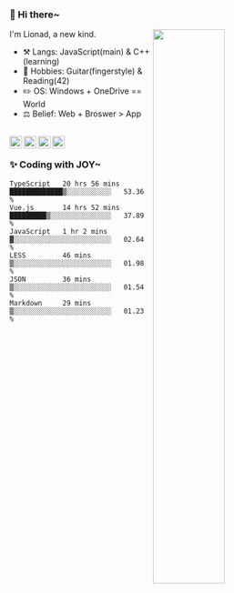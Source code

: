 ### 👋 Hi there~

[<img align="right" width="50%" src="https://github-readme-stats.vercel.app/api?username=Lionad-Morotar&show_icons=true">](https://metrics.lecoq.io/Lionad-Morotar?template=classic)

I'm Lionad, a new kind.

- ⚒️ Langs: JavaScript(main) & C++(learning)
- 🎨 Hobbies: Guitar(fingerstyle) & Reading(42)
- ✏️ OS: Windows + OneDrive == World
- ⚖️ Belief: Web + Broswer > App

<br />

<a href="https://www.lionad.art">
  <img align="left" alt="lionad-art" width="22px" src="https://cdn.jsdelivr.net/npm/simple-icons@3.1.0/icons/wordpress.svg" />
</a>
<a href="#1806234223">
  <img align="left" alt="1806234223" width="22px" src="https://cdn.jsdelivr.net/npm/simple-icons@3.1.0/icons/tencentqq.svg" />
</a>
<a href="https://www.zhihu.com/people/Lionad">
  <img align="left" alt="132yse" width="22px" src="https://cdn.jsdelivr.net/npm/simple-icons@3.1.0/icons/zhihu.svg" />
</a>
<a href="https://github.com/Lionad-Morotar">
  <img align="left" alt="yisar" width="22px" src="https://cdn.jsdelivr.net/npm/simple-icons@3.1.0/icons/github.svg" />
</a>

<br />

### ✨ Coding with JOY~

<!--START_SECTION:waka-->

```text
TypeScript   20 hrs 56 mins  █████████████▒░░░░░░░░░░░   53.36 %
Vue.js       14 hrs 52 mins  █████████▒░░░░░░░░░░░░░░░   37.89 %
JavaScript   1 hr 2 mins     ▓░░░░░░░░░░░░░░░░░░░░░░░░   02.64 %
LESS         46 mins         ▒░░░░░░░░░░░░░░░░░░░░░░░░   01.98 %
JSON         36 mins         ▒░░░░░░░░░░░░░░░░░░░░░░░░   01.54 %
Markdown     29 mins         ▒░░░░░░░░░░░░░░░░░░░░░░░░   01.23 %
```

<!--END_SECTION:waka-->
